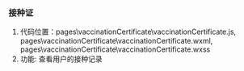 ###  接种证
1. 代码位置：pages\vaccinationCertificate\vaccinationCertificate.js, pages\vaccinationCertificate\vaccinationCertificate.wxml, pages\vaccinationCertificate\vaccinationCertificate.wxss
2. 功能: 查看用户的接种记录